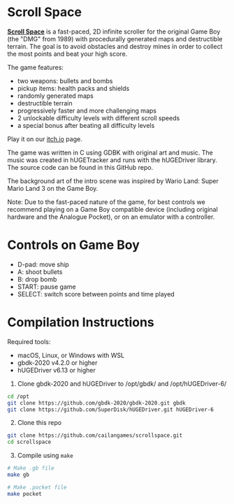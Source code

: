 # Scroll Space
**[Scroll Space](https://cailangames.itch.io/scrollspace)** is a fast-paced, 2D infinite scroller for the original Game Boy (the "DMG" from 1989) with procedurally generated maps and destructible terrain. The goal is to avoid obstacles and destroy mines in order to collect the most points and beat your high score. 

The game features:
* two weapons: bullets and bombs
* pickup items: health packs and shields
* randomly generated maps
* destructible terrain
* progressively faster and more challenging maps
* 2 unlockable difficulty levels with different scroll speeds
* a special bonus after beating all difficulty levels

Play it on our [itch.io](https://cailangames.itch.io/scrollspace) page.

The game was written in C using GDBK with original art and music. The music was created in hUGETracker and runs with the hUGEDriver library. The source code can be found in this GitHub repo.

The background art of the intro scene was inspired by Wario Land: Super Mario Land 3 on the Game Boy.

Note: Due to the fast-paced nature of the game, for best controls we recommend playing on a Game Boy compatible device (including original hardware and the Analogue Pocket), or on an emulator with a controller.

# Controls on Game Boy
* D-pad: move ship
* A: shoot bullets
* B: drop bomb
* START: pause game
* SELECT: switch score between points and time played

# Compilation Instructions
Required tools:
* macOS, Linux, or Windows with WSL
* gbdk-2020 v4.2.0 or higher
* hUGEDriver v6.13 or higher

1. Clone gbdk-2020 and hUGEDriver to /opt/gbdk/ and /opt/hUGEDriver-6/
``` bash
cd /opt
git clone https://github.com/gbdk-2020/gbdk-2020.git gbdk
git clone https://github.com/SuperDisk/hUGEDriver.git hUGEDriver-6
```
2. Clone this repo
``` bash
git clone https://github.com/cailangames/scrollspace.git
cd scrollspace
```
3. Compile using `make`
``` bash
# Make .gb file
make gb

# Make .pocket file
make pocket
```